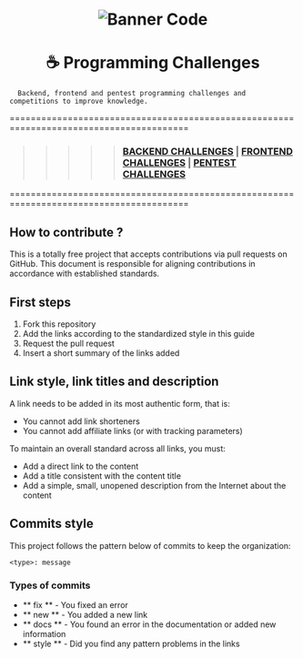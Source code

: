 
<h1 align="center">
    <img alt="Banner Code" src="https://github.com/michelbernardods/programming-challenges/blob/master/img/banner.jpeg"  />
</h1>


<h1 align="center">
    ☕ Programming Challenges
</h1>


      Backend, frontend and pentest programming challenges and competitions to improve knowledge.
            

========================================================================================

   
>>>>> ### [BACKEND CHALLENGES](./CHALLENGES/BACKEND-CHALLENGES.md) | [FRONTEND CHALLENGES](./CHALLENGES/FRONTEND-CHALLENGES.md) | [PENTEST CHALLENGES](./CHALLENGES/PENTEST-CHALLENGES.md) 



========================================================================================



## How to contribute ?

This is a totally free project that accepts contributions via pull requests on GitHub. This document is responsible for aligning contributions in accordance with established standards.


## First steps

1. Fork this repository
2. Add the links according to the standardized style in this guide
3. Request the pull request
4. Insert a short summary of the links added


## Link style, link titles and description
A link needs to be added in its most authentic form, that is:
- You cannot add link shorteners
- You cannot add affiliate links (or with tracking parameters)


To maintain an overall standard across all links, you must:
- Add a direct link to the content
- Add a title consistent with the content title
- Add a simple, small, unopened description from the Internet about the content


## Commits style
This project follows the pattern below of commits to keep the organization:

`<type>: message`
### Types of commits
- ** fix ** - You fixed an error
- ** new ** - You added a new link
- ** docs ** - You found an error in the documentation or added new information
- ** style ** - Did you find any pattern problems in the links
